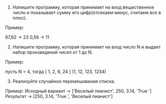 1. Напишите программу, которая принимает на вход вещественное число и показывает сумму его цифр(отсекаем минус, считаем все в плюс).

Пример:

67,82 -> 23
0,56 -> 11

2. Напишите программу, которая принимает на вход число N и выдает набор произведений чисел от 1 до N.

Пример:

пусть N = 4, тогда [ 1, 2, 6, 24 ] (1, 12, 123, 1234)

3. Реализуйте случайное перемешивания списка.

*Пример:*
Исходный вариант -> ['Веселый пианист', 250, 3.14, 'True '] Результат -> [250, 3.14, 'True ', 'Веселый пианист']